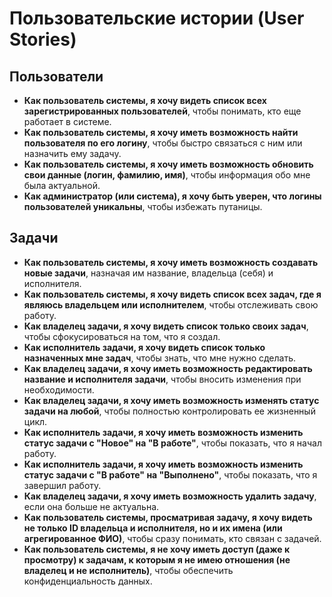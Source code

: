 # Пользовательские истории (User Stories)

## Пользователи

*   **Как пользователь системы, я хочу видеть список всех зарегистрированных пользователей**, чтобы понимать, кто еще работает в системе.
*   **Как пользователь системы, я хочу иметь возможность найти пользователя по его логину**, чтобы быстро связаться с ним или назначить ему задачу.
*   **Как пользователь системы, я хочу иметь возможность обновить свои данные (логин, фамилию, имя)**, чтобы информация обо мне была актуальной.
*   **Как администратор (или система), я хочу быть уверен, что логины пользователей уникальны**, чтобы избежать путаницы.

## Задачи

*   **Как пользователь системы, я хочу иметь возможность создавать новые задачи**, назначая им название, владельца (себя) и исполнителя.
*   **Как пользователь системы, я хочу видеть список всех задач, где я являюсь владельцем или исполнителем**, чтобы отслеживать свою работу.
*   **Как владелец задачи, я хочу видеть список только своих задач**, чтобы сфокусироваться на том, что я создал.
*   **Как исполнитель задачи, я хочу видеть список только назначенных мне задач**, чтобы знать, что мне нужно сделать.
*   **Как владелец задачи, я хочу иметь возможность редактировать название и исполнителя задачи**, чтобы вносить изменения при необходимости.
*   **Как владелец задачи, я хочу иметь возможность изменять статус задачи на любой**, чтобы полностью контролировать ее жизненный цикл.
*   **Как исполнитель задачи, я хочу иметь возможность изменить статус задачи с "Новое" на "В работе"**, чтобы показать, что я начал работу.
*   **Как исполнитель задачи, я хочу иметь возможность изменить статус задачи с "В работе" на "Выполнено"**, чтобы показать, что я завершил работу.
*   **Как владелец задачи, я хочу иметь возможность удалить задачу**, если она больше не актуальна.
*   **Как пользователь системы, просматривая задачу, я хочу видеть не только ID владельца и исполнителя, но и их имена (или агрегированное ФИО)**, чтобы сразу понимать, кто связан с задачей.
*   **Как пользователь системы, я не хочу иметь доступ (даже к просмотру) к задачам, к которым я не имею отношения (не владелец и не исполнитель)**, чтобы обеспечить конфиденциальность данных. 
